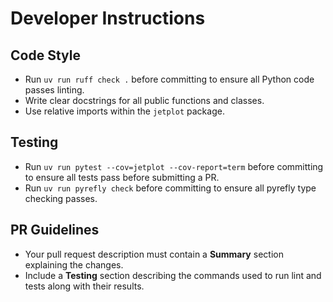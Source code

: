 # Developer Instructions

## Code Style
- Run `uv run ruff check .` before committing to ensure all Python code passes linting.
- Write clear docstrings for all public functions and classes.
- Use relative imports within the `jetplot` package.

## Testing
- Run `uv run pytest --cov=jetplot --cov-report=term` before committing to ensure all tests pass before submitting a PR.
- Run `uv run pyrefly check` before committing to ensure all pyrefly type checking passes.

## PR Guidelines
- Your pull request description must contain a **Summary** section explaining the changes.
- Include a **Testing** section describing the commands used to run lint and tests along with their results.
